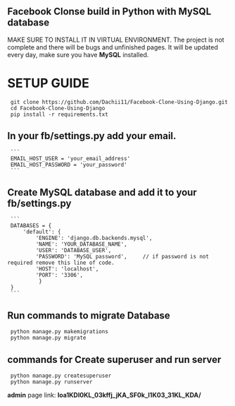 ## Facebook Clonse build in Python with MySQL database
MAKE SURE TO INSTALL IT IN VIRTUAL ENVIRONMENT.
The project is not complete and there will be bugs and unfinished pages.
It will be updated every day, make sure you have **MySQL** installed.

# SETUP GUIDE
     git clone https://github.com/Dachii11/Facebook-Clone-Using-Django.git
     cd Facebook-Clone-Using-Django
     pip install -r requirements.txt

## In your fb/settings.py add your email.
     ```
     EMAIL_HOST_USER = 'your_email_address'
     EMAIL_HOST_PASSWORD = 'your_password'
     ```

## Create MySQL database and add it to your fb/settings.py
     ```
     DATABASES = {
         'default': {
             'ENGINE': 'django.db.backends.mysql',
             'NAME': 'YOUR_DATABASE_NAME',
             'USER': 'DATABASE_USER',
             'PASSWORD': 'MySQL password',     // if password is not required remove this line of code.
             'HOST': 'localhost',
             'PORT': '3306',
              }
     }
     ```

## Run commands to migrate Database
     python manage.py makemigrations
     python manage.py migrate

## commands for Create superuser and run server
     python manage.py createsuperuser
     python manage.py runserver

**admin** page link: **loa1KDl0KL_03kffj_jKA_SF0k_l1K03_31KL_KDA/**
